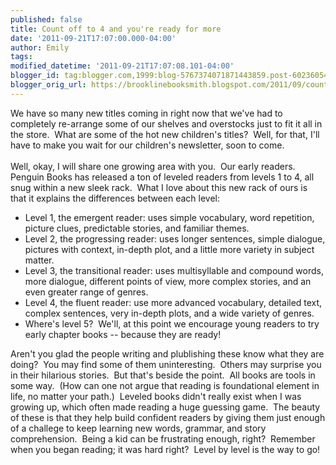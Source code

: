 ```yaml
---
published: false
title: Count off to 4 and you're ready for more
date: '2011-09-21T17:07:00.000-04:00'
author: Emily
tags: 
modified_datetime: '2011-09-21T17:07:08.101-04:00'
blogger_id: tag:blogger.com,1999:blog-5767374071871443859.post-6023605487384001877
blogger_orig_url: https://brooklinebooksmith.blogspot.com/2011/09/count-off-to-4-and-youre-ready-for-more.html
---
```


We have so many new titles coming in&nbsp;right now that we've had to completely re-arrange some of our shelves and overstocks just to fit it all in the store.&nbsp; What are some of the hot new children's titles?&nbsp; Well, for that, I'll have to make you wait for our children's newsletter, soon to come.<br /><br />Well, okay, I will share one growing area with you.&nbsp; Our early readers.&nbsp; Penguin Books has released a ton of leveled readers from levels 1 to 4, all snug within a new sleek rack.&nbsp; What I love about this new rack of ours is that it explains the differences between each level:<br /><ul><li>Level 1, the emergent reader: uses simple vocabulary, word repetition, picture clues, predictable stories, and familiar themes.</li><li>Level 2, the progressing reader: uses longer sentences, simple dialogue, pictures with&nbsp;context, in-depth plot, and a little more variety in subject matter.</li><li>Level 3, the transitional reader: uses multisyllable and compound words, more dialogue, different points of view, more complex stories, and an even greater range of genres.</li><li>Level 4, the fluent reader: use more advanced vocabulary, detailed text, complex sentences, very in-depth plots, and a wide variety of genres.</li><li>Where's level 5?&nbsp; We'll, at this point we encourage young readers to try early chapter books --&nbsp;because they are ready!</li></ul>Aren't you glad the people writing and plublishing these know what they are doing?&nbsp; You may find some of them uninteresting.&nbsp;&nbsp;Others may surprise you in their hilarious stories.&nbsp; But that's beside the point.&nbsp; All books are tools in some way.&nbsp; (How can one not argue that reading is foundational element in life, no matter your path.)&nbsp; Leveled books didn't really exist when I was growing up, which often made reading a huge guessing game.&nbsp; The beauty of these is that they help build confident readers by giving them just enough of a challege to keep learning new words, grammar, and story comprehension.&nbsp; Being a kid can be frustrating enough, right?&nbsp; Remember when you began reading; it was hard right?&nbsp; Level by level is the way to go!